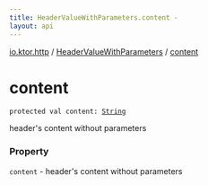 ```yaml
---
title: HeaderValueWithParameters.content - 
layout: api
---
```


<div class='api-docs-breadcrumbs'><a href="../index.html">io.ktor.http</a> / <a href="index.html">HeaderValueWithParameters</a> / <a href="./content.html">content</a></div>

# content

<div class="signature"><code><span class="keyword">protected</span> <span class="keyword">val </span><span class="identifier">content</span><span class="symbol">: </span><a href="https://kotlinlang.org/api/latest/jvm/stdlib/kotlin/-string/index.html"><span class="identifier">String</span></a></code></div>

header's content without parameters

### Property

<code>content</code> - header's content without parameters
